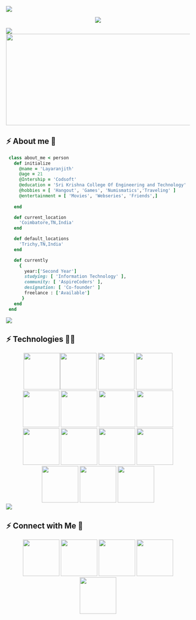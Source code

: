 <!-- <img src="https://user-images.githubusercontent.com/74038190/212284100-561aa473-3905-4a80-b561-0d28506553ee.gif"> -->

<img src="https://user-images.githubusercontent.com/73097560/115834477-dbab4500-a447-11eb-908a-139a6edaec5c.gif">
<p align= "center">
<img src="https://readme-typing-svg.herokuapp.com/?font=Fira+Code&pause=1000&random=false&width=435&lines=Hello,+There!+👋;This+is+Layaranjith;Nice+to+meet+you!&center=true&size=30">
</p>
<img src="https://user-images.githubusercontent.com/73097560/115834477-dbab4500-a447-11eb-908a-139a6edaec5c.gif">
<img src="https://user-images.githubusercontent.com/74038190/226190894-18e959ba-d458-4a94-ac44-790190f2a947.gif" height="250" width="2000">

## ⚡ About me 🙂
```ruby
 class about_me < person
   def initialize
     @name = 'Layaranjith'
     @age = 21
     @Intership = 'Codsoft'
     @education = 'Sri Krishna College Of Engineering and Technology'
     @hobbies = [ 'Hangout', 'Games', 'Numismatics','Traveling' ]
     @entertainment = [ 'Movies', 'Webseries', 'Friends',]
    
   end

   def current_location
     'Coimbatore,TN,India'
   end

   def default_locations
     'Trichy,TN,India'
   end

   def currently
     {
       year:['Second Year']
       studying: [ 'Information Technology' ],
       community: [ 'AspireCoders' ],
       designation: [ 'Co-founder' ]
       freelance : ['Available']
      }
   end
 end
 ```
<img src="https://user-images.githubusercontent.com/74038190/212284100-561aa473-3905-4a80-b561-0d28506553ee.gif">

## ⚡ Technologies 👨‍💻

<div align="center">
<img src="https://user-images.githubusercontent.com/74038190/212257454-16e3712e-945a-4ca2-b238-408ad0bf87e6.gif" width="100"><img src="https://user-images.githubusercontent.com/74038190/212257472-08e52665-c503-4bd9-aa20-f5a4dae769b5.gif" width="100">
<img src="https://user-images.githubusercontent.com/74038190/212257468-1e9a91f1-b626-4baa-b15d-5c385dfa7ed2.gif" width="100">
<img src="https://user-images.githubusercontent.com/74038190/212257465-7ce8d493-cac5-494e-982a-5a9deb852c4b.gif" width="100">
<img src="https://user-images.githubusercontent.com/74038190/212257463-4d082cb4-7483-4eaf-bc25-6dde2628aabd.gif" width="100">
<img src="https://user-images.githubusercontent.com/74038190/212257460-738ff738-247f-4445-a718-cdd0ca76e2db.gif" width="100">
<img src="https://user-images.githubusercontent.com/74038190/212257467-871d32b7-e401-42e8-a166-fcfd7baa4c6b.gif" width="100">
<img src="https://user-images.githubusercontent.com/74038190/212281756-450d3ffa-9335-4b98-a965-db8a18fee927.gif" width="100">
<img src="https://user-images.githubusercontent.com/74038190/212280805-9bcb336b-8c55-46a8-abf8-ff286ab55472.gif" width="100">
<img src="https://user-images.githubusercontent.com/74038190/212280823-79088828-a258-4a4d-8d6c-96315d5a07af.gif" width="100">
<img src="https://user-images.githubusercontent.com/74038190/212281763-e6ecd7ef-c4aa-45b6-a97c-f33f6bb592bd.gif" width="100">
<img src="https://github.com/Anmol-Baranwal/Cool-GIFs-For-GitHub/assets/74038190/3c16d4f2-b757-4c70-8f42-43d5dddd2c36" width="100">
<img src="https://github.com/Anmol-Baranwal/Cool-GIFs-For-GitHub/assets/74038190/29fd6286-4e7b-4d6c-818f-c4765d5e39a9" width="100">
<img src="https://github.com/Anmol-Baranwal/Cool-GIFs-For-GitHub/assets/74038190/67f477ed-6624-42da-99f0-1a7b1a16eecb" width="100">
<img src="https://user-images.githubusercontent.com/74038190/212281775-b468df30-4edc-4bf8-a4ee-f52e1aaddc86.gif" width="100">
</div>
<img src="https://user-images.githubusercontent.com/74038190/212284100-561aa473-3905-4a80-b561-0d28506553ee.gif">

 ## ⚡ Connect with Me 🦾

<div align="center"> 
<img src="https://user-images.githubusercontent.com/74038190/235294010-ec412ef5-e3da-4efa-b1d4-0ab4d4638755.gif" width="100">
<img src="https://user-images.githubusercontent.com/74038190/235294011-b8074c31-9097-4a65-a594-4151b58743a8.gif" width="100">
<img src="https://user-images.githubusercontent.com/74038190/235294012-0a55e343-37ad-4b0f-924f-c8431d9d2483.gif" width="100">
<img src="https://user-images.githubusercontent.com/74038190/235294013-a33e5c43-a01c-43f6-b44d-a406d8b4ab75.gif" width="100">
<img src="https://user-images.githubusercontent.com/74038190/235294015-47144047-25ab-417c-af1b-6746820a20ff.gif" width="100">
</div>

